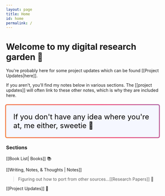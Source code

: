 ```yaml
---
layout: page
title: Home
id: home
permalink: /
---
```


# Welcome to my digital research garden 🐧

You're probably here for some project updates which can be found [[Project Updates|here]].

If you aren't, you'll find my notes below in various sections. The [[project updates]] will often link to these other notes, which is why they are included here.

<!-- Just for some flare because why not? -->
<p class="gradient-border" id="box" style="padding: 1em 1em; background: #f5f7ff; border-radius: 4px;">
  If you don't have any idea where you're at, me either, sweetie 🧡
</p>

### Sections

[[Book List| Books]] 📚

[[Writing, Notes, & Thoughts | Notes]]
> Figuring out how to port from other sources...[[Research Papers]] 📜

[[Project Updates]] 🚧

<style>
  .wrapper {
    max-width: 46em;
  }

@import url('https://fonts.googleapis.com/css?family=Raleway:200');

#box {
  color: black;
  font-size: 1.5rem;
}
.gradient-border {
  --borderWidth: 3px;
  background: #1D1F20;
  position: relative;
  border-radius: var(--borderWidth);
}
.gradient-border:after {
  content: '';
  position: absolute;
  top: calc(-1 * var(--borderWidth));
  left: calc(-1 * var(--borderWidth));
  height: calc(100% + var(--borderWidth) * 2);
  width: calc(100% + var(--borderWidth) * 2);
  background: linear-gradient(60deg, #f79533, #f37055, #ef4e7b, #a166ab, #5073b8, #1098ad, #07b39b, #6fba82);
  border-radius: calc(2 * var(--borderWidth));
  z-index: -1;
  animation: animatedgradient 3s ease alternate infinite;
  background-size: 300% 300%;
}


@keyframes animatedgradient {
  0% {
    background-position: 0% 50%;
  }
  50% {
    background-position: 100% 50%;
  }
  100% {
    background-position: 0% 50%;
  }
}

</style>
